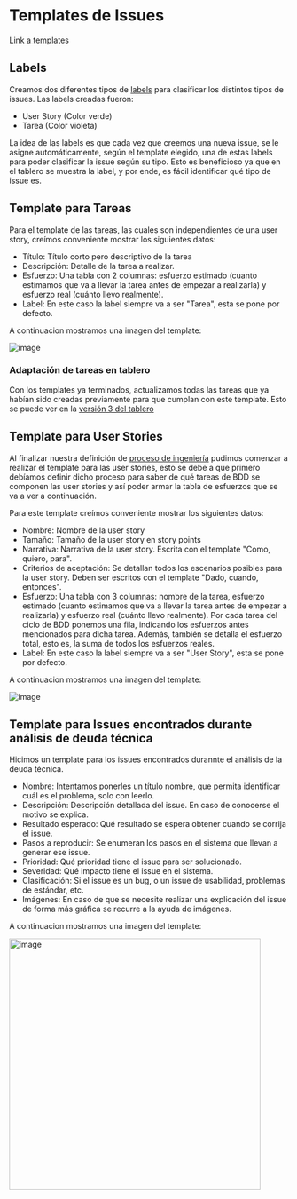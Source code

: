 # Templates de Issues

[Link a templates](https://github.com/fernandasecinaro/Diaz-RodriguezSotto-Secinaro/issues/templates/edit)

## Labels

Creamos dos diferentes tipos de [labels](https://github.com/fernandasecinaro/Diaz-RodriguezSotto-Secinaro/labels) para clasificar los distintos tipos de issues. Las labels creadas fueron:

- User Story (Color verde)
- Tarea (Color violeta)

La idea de las labels es que cada vez que creemos una nueva issue, se le asigne automáticamente, según el template elegido, una de estas labels para poder clasificar la issue según su tipo.
Esto es beneficioso ya que en el tablero se muestra la label, y por ende, es fácil identificar qué tipo de issue es.

## Template para Tareas

Para el template de las tareas, las cuales son independientes de una user story, creímos conveniente mostrar los siguientes datos:

- Título: Título corto pero descriptivo de la tarea
- Descripción: Detalle de la tarea a realizar.
- Esfuerzo: Una tabla con 2 columnas: esfuerzo estimado (cuanto estimamos que va a llevar la tarea antes de empezar a realizarla) y esfuerzo real (cuánto llevo realmente).
- Label: En este caso la label siempre va a ser "Tarea", esta se pone por defecto. 

A continuacion mostramos una imagen del template:

![image](https://user-images.githubusercontent.com/56087826/167061450-d5e02e9e-eed1-4ab1-9fbc-d16d4f781972.png)

### Adaptación de tareas en tablero

Con los templates ya terminados, actualizamos todas las tareas que ya habían sido creadas previamente para que cumplan con este template. Esto se puede
ver en la [versión 3 del tablero](https://github.com/fernandasecinaro/Diaz-RodriguezSotto-Secinaro/blob/develop/Entregas/Entrega%201/Tablero/Tablero%20versión%203.md)

## Template para User Stories

Al finalizar nuestra definición de [proceso de ingeniería](https://github.com/fernandasecinaro/Diaz-RodriguezSotto-Secinaro/blob/develop/Entregas/Entrega%201/Proceso%20de%20Ingenier%C3%ADa/Proceso%20de%20Ingenieria.md) pudimos comenzar a realizar el template para las user stories, esto se debe a que primero debíamos definir dicho proceso para saber de qué tareas de BDD se componen las user stories y así poder armar la tabla de esfuerzos que se va a ver a continuación. 

Para este template creímos conveniente mostrar los siguientes datos:

- Nombre: Nombre de la user story
- Tamaño: Tamaño de la user story en story points
- Narrativa: Narrativa de la user story. Escrita con el template "Como, quiero, para".
- Criterios de aceptación: Se detallan todos los escenarios posibles para la user story. Deben ser escritos con el template "Dado, cuando, entonces".
- Esfuerzo: Una tabla con 3 columnas: nombre de la tarea, esfuerzo estimado (cuanto estimamos que va a llevar la tarea antes de empezar a realizarla) y esfuerzo real (cuánto llevo realmente). Por cada tarea del ciclo de BDD ponemos una fila, indicando los esfuerzos antes mencionados para dicha tarea. Además,
también se detalla el esfuerzo total, esto es, la suma de todos los esfuerzos reales.
- Label: En este caso la label siempre va a ser "User Story", esta se pone por defecto. 

A continuacion mostramos una imagen del template:

![image](https://user-images.githubusercontent.com/56087826/167060980-9e26597e-cbec-42c3-9851-e9fc89906c89.png)

## Template para Issues encontrados durante análisis de deuda técnica

Hicimos un template para los issues encontrados durannte el análisis de la deuda técnica.

- Nombre: Intentamos ponerles un título nombre, que permita identificar cuál es el problema, solo con leerlo.
- Descripción: Descripción detallada del issue. En caso de conocerse el motivo se explica.
- Resultado esperado: Qué resultado se espera obtener cuando se corrija el issue.
- Pasos a reproducir: Se enumeran los pasos en el sistema que llevan a generar ese issue.
- Prioridad: Qué prioridad tiene el issue para ser solucionado.
- Severidad: Qué impacto tiene el issue en el sistema.
- Clasificación: Si el issue es un bug, o un issue de usabilidad, problemas de estándar, etc.
- Imágenes: En caso de que se necesite realizar una explicación del issue de forma más gráfica se recurre a la ayuda de imágenes.

A continuacion mostramos una imagen del template:

<img width="453" alt="image" src="https://user-images.githubusercontent.com/56087826/167214718-16b53f76-523c-44f9-b20e-c3773c3f118d.png">
